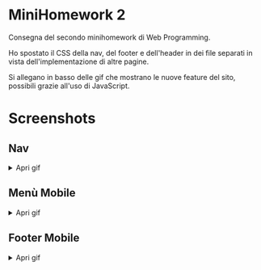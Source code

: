 # MiniHomework 2
Consegna del secondo minihomework di Web Programming.

Ho spostato il CSS della nav, del footer e dell'header in dei file separati in vista dell'implementazione di altre pagine.

Si allegano in basso delle gif che mostrano le nuove feature del sito, possibili grazie all'uso di JavaScript.

# Screenshots

## Nav
<details>
    <summary>Apri gif</summary>
    <img src="./gifaggiunte/nav.gif" width="720">
</details>

## Menù Mobile
<details>
    <summary>Apri gif</summary>
    <img src="./gifaggiunte/menu.gif" width="720">
</details>

## Footer Mobile
<details>
    <summary>Apri gif</summary>
    <img src="./gifaggiunte/footer.gif" width="720">
</details>